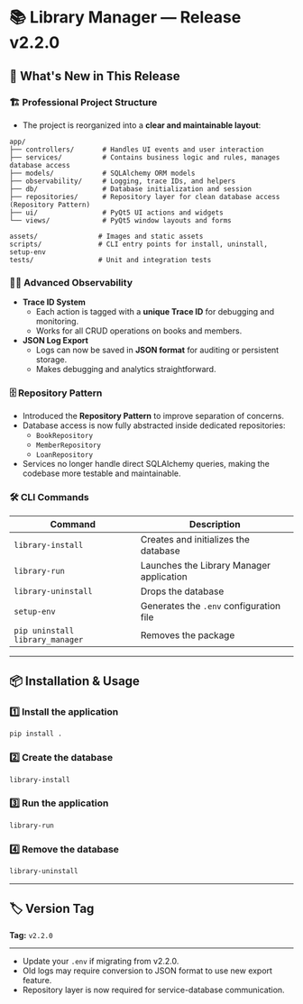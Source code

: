 # 📚 Library Manager — Release v2.2.0

## 🚀 What's New in This Release

### 🏗 Professional Project Structure
- The project is reorganized into a **clear and maintainable layout**:
```
app/
├── controllers/       # Handles UI events and user interaction
├── services/          # Contains business logic and rules, manages database access
├── models/            # SQLAlchemy ORM models
├── observability/     # Logging, trace IDs, and helpers
├── db/                # Database initialization and session
├── repositories/      # Repository layer for clean database access (Repository Pattern)
├── ui/                # PyQt5 UI actions and widgets
└── views/             # PyQt5 window layouts and forms

assets/               # Images and static assets
scripts/              # CLI entry points for install, uninstall, setup-env
tests/                # Unit and integration tests
```

### 🕵️‍♂️ Advanced Observability
- **Trace ID System**
  - Each action is tagged with a **unique Trace ID** for debugging and monitoring.
  - Works for all CRUD operations on books and members.
- **JSON Log Export**
  - Logs can now be saved in **JSON format** for auditing or persistent storage.
  - Makes debugging and analytics straightforward.

### 🗄 Repository Pattern
- Introduced the **Repository Pattern** to improve separation of concerns.
- Database access is now fully abstracted inside dedicated repositories:
  - `BookRepository`
  - `MemberRepository`
  - `LoanRepository`
- Services no longer handle direct SQLAlchemy queries, making the codebase more testable and maintainable.

### 🛠 CLI Commands
| Command                       | Description |
|-------------------------------|-------------|
| `library-install`             | Creates and initializes the database |
| `library-run`                 | Launches the Library Manager application |
| `library-uninstall`           | Drops the database |
| `setup-env`                   | Generates the `.env` configuration file |
| `pip uninstall library_manager` | Removes the package |

---

## 📦 Installation & Usage

### 1️⃣ Install the application
```bash
pip install .
```

### 2️⃣ Create the database
```bash
library-install
```

### 3️⃣ Run the application
```bash
library-run
```

### 4️⃣ Remove the database
```bash
library-uninstall
```

---

## 🏷 Version Tag
**Tag:** `v2.2.0`

---
- Update your `.env` if migrating from v2.2.0.  
- Old logs may require conversion to JSON format to use new export feature.  
- Repository layer is now required for service-database communication.  
